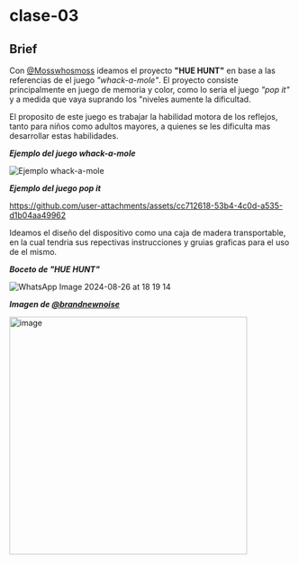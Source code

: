 # clase-03

## Brief

Con [@Mosswhosmoss](https://github.com/Mosswhosmoss/dis8637-2024-2) ideamos el proyecto __"HUE HUNT"__ en base a las referencias de el juego _"whack-a-mole"_. El proyecto consiste principalmente en juego de memoria y color, como lo seria el juego _"pop it"_ y a medida que vaya suprando los "niveles aumente la dificultad.

El proposito de este juego es trabajar la habilidad motora de los reflejos, tanto para niños como adultos mayores, a quienes se les dificulta mas desarrollar estas habilidades.

***Ejemplo del juego whack-a-mole***

![***Ejemplo whack-a-mole*** ](https://github.com/user-attachments/assets/8d9282a4-6e51-442b-aab0-7cb92988c5c2)

***Ejemplo del juego pop it***

https://github.com/user-attachments/assets/cc712618-53b4-4c0d-a535-d1b04aa49962

Ideamos el diseño del dispositivo como una caja de madera transportable, en la cual tendria sus repectivas instrucciones y gruias graficas para el uso de el mismo.

***Boceto de "HUE HUNT"***

![WhatsApp Image 2024-08-26 at 18 19 14](https://github.com/user-attachments/assets/355771ff-fe9a-4ace-8f91-536e0d845066)

***Imagen de [@brandnewnoise](https://www.instagram.com/brandnewnoise)***

<img width="422" alt="image" src="https://github.com/user-attachments/assets/52393c02-7d55-47f8-8ff8-1a245522591a">

